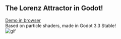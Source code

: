## The Lorenz Attractor in Godot!

[Demo in browser](https://aith.github.io/attractor-godot/)  \
Based on particle shaders, made in Godot 3.3 Stable!  \
![gif](attractor.gif)


